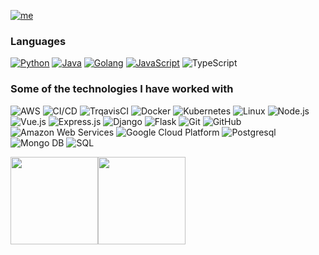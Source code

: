 [![me](https://img.shields.io/badge/Tomiwa%20Obanla-Software%20Engineer-blue?style=for-the-badge&logo=ansible&logoColor=white)](my-url)


<!--
**obanlatomiwa/obanlatomiwa** is a ✨ _special_ ✨ repository because its `README.md` (this file) appears on your GitHub profile.

Here are some ideas to get you started:

- 🔭 I’m currently working on ...
- 🌱 I’m currently learning ...
- 👯 I’m looking to collaborate on ...
- 🤔 I’m looking for help with ...
- 💬 Ask me about ...
- 📫 How to reach me: ...
- 😄 Pronouns: ...
- ⚡ Fun fact: ...
-->


### Languages

[![Python](https://img.shields.io/badge/-Python-000?&logo=python)](https://github.com/obanlatomiwa?tab=repositories&q=&type=&language=python)
[![Java](https://img.shields.io/badge/-Java-000?&logo=Java&logoColor=007396)](https://github.com/obanlatomiwa?tab=repositories&q=&type=&language=java)
[![Golang](https://img.shields.io/badge/-Golang-000?&logo=Goland&logoColor=007396)](https://github.com/obanlatomiwa?tab=repositories&q=&type=&language=go)
[![JavaScript](https://img.shields.io/badge/-JavaScript-000?&logo=JavaScript&logoColor=ddc508)](https://github.com/obanlatomiwa?tab=repositories&q=&type=&language=javascript)
![TypeScript](https://img.shields.io/badge/-TypeScript-000?&logo=TypeScript&logoColor=007ACC)



### Some of the technologies I have worked with

![AWS](https://img.shields.io/badge/-AWS-000?&logo=Amazon-AWS&logoColor=FF9900)
![CI/CD](https://img.shields.io/badge/-CI%2FCD-000?&logo=CircleCI&logoColor=888)
![TrqavisCI](https://img.shields.io/badge/-TravisCI-000?&logo=TravisCI&logoColor=888)
![Docker](https://img.shields.io/badge/-Docker-000?&logo=Docker)
![Kubernetes](https://img.shields.io/badge/-Kubernetes-000?&logo=Kubernetes)
![Linux](https://img.shields.io/badge/-Linux-000?&logo=Linux&logoColor=FCC624)
![Node.js](https://img.shields.io/badge/-Node.js-000?&logo=node.js)
![Vue.js](https://img.shields.io/badge/-Vue.js-000?&logo=vue.js)
![Express.js](https://img.shields.io/badge/-Express.js-000?&logo=express.js)
![Django](https://img.shields.io/badge/Django--000000?style=flat&logo=Django)
![Flask](https://img.shields.io/badge/Flask--000000?style=flat&logo=Flask)
![Git](https://img.shields.io/badge/Git--000000?style=flat&logo=git&logoColor=F05032)
![GitHub](https://img.shields.io/badge/GitHub--000000?style=flat&logo=github&logoColor=FFFFFF)
![Amazon Web Services](https://img.shields.io/badge/AWS--000000?style=flat&logo=amazon)
![Google Cloud Platform](https://img.shields.io/badge/GCP--000000?style=flat&logo=google)
![Postgresql](https://img.shields.io/badge/PostgreSQL--000000?style=flat&logo=postgresql)
![Mongo DB](https://img.shields.io/badge/MongoDB--000000?style=flat&logo=mongodb)
![SQL](https://img.shields.io/badge/-SQL-000?&logo=MySQL&logoColor=4479A1)





<!-- ### Web / Full Stack Projects

[![Book Tours](https://img.shields.io/badge/📚-&nbsp;&nbsp;Book_Tours-0000FF?style=flat)](https://my-tour-application.herokuapp.com/) -->


<a href="https://www.adamalston.com/"><img height="140px" src="https://github-readme-stats.vercel.app/api?username=obanlatomiwa&hide_title=true&hide_border=true&show_icons=true&include_all_commits=true&count_private=true&line_height=21&text_color=000&icon_color=000&bg_color=0,ea6161,ffc64d,fffc4d,52fa5a&theme=graywhite" /><!-- wi*quL3fcV --><img height="140px" weight="140px" src="https://github-readme-stats.vercel.app/api/top-langs/?username=obanlatomiwa&hide=jupyter%20notebook,html&hide_title=true&hide_border=true&layout=compact&langs_count=10&exclude_repo=AI-Invasion2019,competitive-data-science&text_color=000&icon_color=fff&bg_color=0,52fa5a,4dfcff,c64dff&theme=graywhite" /></a>
